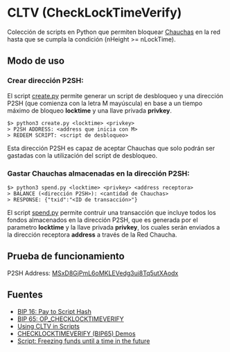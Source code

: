 # CLTV (CheckLockTimeVerify)
Colección de scripts en Python que permiten bloquear [Chauchas](https://www.chaucha.cl) en la red hasta que se cumpla la condición (nHeight >= nLockTime).

## Modo de uso

### Crear dirección P2SH:

El script [create.py](https://github.com/proyecto-chaucha/CLTV/blob/master/create.py) permite generar un script de desbloqueo y una dirección P2SH (que comienza con la letra M mayúscula) en base a un tiempo máximo de bloqueo **locktime** y una llave privada **privkey**.

```
$> python3 create.py <locktime> <privkey>
> P2SH ADDRESS: <address que inicia con M>
> REDEEM SCRIPT: <script de desbloqueo>
```

Esta dirección P2SH es capaz de aceptar Chauchas que solo podrán ser gastadas con la utilización del script de desbloqueo.

### Gastar Chauchas almacenadas en la dirección P2SH:

```
$> python3 spend.py <locktime> <privkey> <address receptora>
> BALANCE (<dirección P2SH>): <cantidad de Chauchas>
> RESPONSE: {"txid":"<ID de transacción>"}
```

El script [spend.py](https://github.com/proyecto-chaucha/CLTV/blob/master/spend.py) permite contruir una transacción que incluye todos los fondos almacenados en la dirección P2SH, que es generada por el parametro **locktime** y la llave privada **privkey**, los cuales serán enviados a la dirección receptora **address** a través de la Red Chaucha.

## Prueba de funcionamiento

P2SH Address: [MSxD8GjPmL6oMKLEVedg3ui8Tq5utXAodx](http://insight.chaucha.cl/address/MSxD8GjPmL6oMKLEVedg3ui8Tq5utXAodx)

## Fuentes

* [BIP 16: Pay to Script Hash](https://github.com/bitcoin/bips/blob/master/bip-0016.mediawiki)
* [BIP 65: OP_CHECKLOCKTIMEVERIFY](https://github.com/bitcoin/bips/blob/master/bip-0065.mediawiki)
* [Using CLTV in Scripts](https://github.com/ChristopherA/Learning-Bitcoin-from-the-Command-Line/blob/master/09_2_Using_CLTV_in_Scripts.md)
* [CHECKLOCKTIMEVERIFY (BIP65) Demos](https://github.com/petertodd/checklocktimeverify-demos/)
* [Script: Freezing funds until a time in the future](https://en.bitcoin.it/wiki/Script#Freezing_funds_until_a_time_in_the_future)
